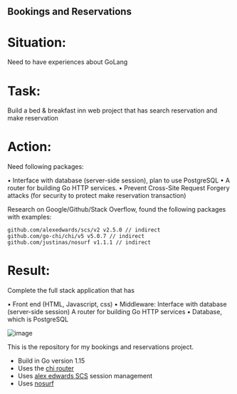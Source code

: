 ## Bookings and Reservations

# Situation:  
Need to have experiences about GoLang

# Task:  
Build a bed & breakfast inn web project that has search reservation and make reservation 

# Action:

Need following packages:

•	Interface with database (server-side session), plan to use PostgreSQL
•	A router for building Go HTTP services.
•	Prevent Cross-Site Request Forgery attacks (for security to protect make reservation transaction)

Research on Google/Github/Stack Overflow, found the following packages with examples:

	github.com/alexedwards/scs/v2 v2.5.0 // indirect
	github.com/go-chi/chi/v5 v5.0.7 // indirect
	github.com/justinas/nosurf v1.1.1 // indirect

# Result:
Complete the full stack application that has 

•	Front end (HTML, Javascript, css)
•	Middleware:
      		Interface with database (server-side session)
     		 A router for building Go HTTP services
•	Database, which is PostgreSQL

![image](https://github.com/user-attachments/assets/ef51bd5e-2f2d-4f78-a3d9-de7bf0aeafd7)


This is the repository for my bookings and reservations project.

- Build in Go version 1.15
- Uses the [chi router](https://github.com/go-chi/chi)
- Uses [alex edwards SCS](https://github.com/alexedwards/scs/v2) session management
- Uses [nosurf](https://github.com/justinas/nosurf)
